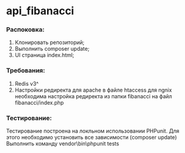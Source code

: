 # api_fibanacci

### **Распоковка:**
1. Клонировать репозиторий;
2. Выполнить composer update;
3. UI страница index.html;

### **Требования:**

1. Redis v3^
2. Настройки редиректа для apache в файле htaccess для ngnix необходима настройка редиректа из папки fibanacci на файл fibanacci/index.php

### **Тестирование:**

Тестирование построена на локльном использовании PHPunit.
Для этого необходимо установить все зависимости (composer update)
Выполнить команду vendor\bin\phpunit tests